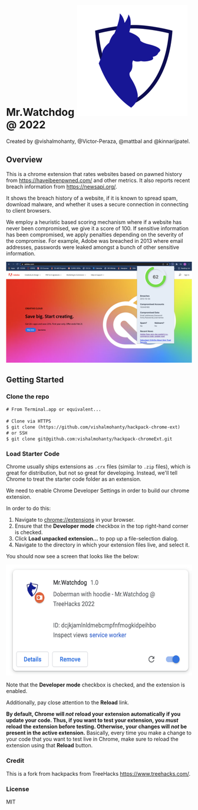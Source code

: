 # Mr.Watchdog <a href="Watchdog"><img src="assets/watchdog.png"></a> @ 2022

Created by @vishalmohanty, @Victor-Peraza, @mattbal and @kinnarijpatel.

## Overview

This is a chrome extension that rates websites based on pawned history from https://haveibeenpwned.com/ and other metrics. It also reports recent breach information from https://newsapi.org/.

It shows the breach history of a website, if it is known to spread spam, download malware, and whether it uses a secure connection in connecting to client browsers.

We employ a heuristic based scoring mechanism where if a website has never been compromised, we give it a score of 100. If sensitive information has been compromised, we apply penalties depending on the severity of the compromise. For example, Adobe was breached in 2013 where email addresses, passwords were leaked amongst a bunch of other sensitive information.

<a href="Adobe"><img src="assets/adobe.png"></a>

## Getting Started

### Clone the repo
```
# From Terminal.app or equivalent...

# Clone via HTTPS
$ git clone (https://github.com/vishalmohanty/hackpack-chrome-ext)
# or SSH
$ git clone git@github.com:vishalmohanty/hackpack-chromeExt.git
```

### Load Starter Code
Chrome usually ships extensions as `.crx` files (similar to `.zip` files), which is great for distribution, but not so great for developing. Instead, we'll tell Chrome to treat the starter code folder as an extension.

We need to enable Chrome Developer Settings in order to build our chrome extension.

In order to do this:

1. Navigate to [chrome://extensions](chrome://extensions) in your browser.
2. Ensure that the **Developer mode** checkbox in the top right-hand corner is checked.
3. Click **Load unpacked extension...** to pop up a file-selection dialog.
4. Navigate to the directory in which your extension files live, and select it.

You should now see a screen that looks like the below:

<a href="Loading Starter Code"><img src="assets/extension.png" height=300></a>


Note that the **Developer mode** checkbox is checked, and the extension is enabled.

Additionally, pay close attention to the **Reload** link.

**By default, Chrome will _not_ reload your extension automatically if you update your code. Thus, if you want to test your extension, you _must_ reload the extension before testing. Otherwise, your changes will _not_ be present in the active extension.** Basically, every time you make a change to your code that you want to test live in Chrome, make sure to reload the extension using that **Reload** button.

### Credit

This is a fork from hackpacks from TreeHacks https://www.treehacks.com/.

### License
MIT
